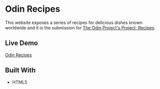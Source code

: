 # Odin Recipes

This website exposes a series of recipes for delicious dishes known worldwide and it is the submission for [The Odin Project's Project: Recipes](https://www.theodinproject.com/lessons/foundations-recipes).

## Live Demo

[Odin Recipes]()

## Built With

- HTML5
